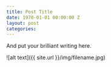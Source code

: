 ```yaml
---
title: Post Title
date: 1970-01-01 00:00:00 Z
layout: post
categories: 
---
```


And put your brilliant writing here. 

![alt text]({{ site.url }}/img/filename.jpg)
